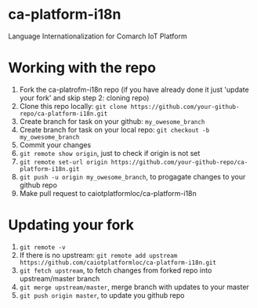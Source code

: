 # ca-platform-i18n
Language Internationalization for Comarch IoT Platform

# Working with the repo

1. Fork the ca-platrofm-i18n repo (if you have already done it just 'update your fork' and skip step 2: cloning repo)
2. Clone this repo locally: `git clone https://github.com/your-github-repo/ca-platform-i18n.git`
3. Create branch for task on your github: `my_owesome_branch`
4. Create branch for task on your local repo: `git checkout -b my_owesome_branch`
5. Commit your changes
6. `git remote show origin`, just to check if origin is not set
7. `git remote set-url origin https://github.com/your-github-repo/ca-platform-i18n.git`
8. `git push -u origin my_owesome_branch`, to progagate changes to your github repo
9. Make pull request to caiotplatformloc/ca-platform-i18n

# Updating your fork

1. `git remote -v`
2. If there is no upstream: `git remote add upstream https://github.com/caiotplatformloc/ca-platform-i18n.git`
3. `git fetch upstream`, to fetch changes from forked repo into upstream/master branch
4. `git merge upstream/master`, merge branch with updates to your master
5. `git push origin master`, to update you github repo
